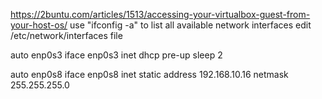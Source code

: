 https://2buntu.com/articles/1513/accessing-your-virtualbox-guest-from-your-host-os/
use "ifconfig -a" to list all available network interfaces
edit /etc/network/interfaces file 

auto enp0s3
iface enp0s3 inet dhcp
pre-up sleep 2

auto enp0s8
iface enp0s8 inet static
	address 192.168.10.16
	netmask 255.255.255.0
